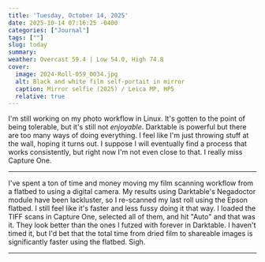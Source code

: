 ```yaml
---
title: 'Tuesday, October 14, 2025'
date: 2025-10-14 07:16:25 -0400
categories: ["Journal"]
tags: [""]
slug: today
summary: 
weather: Overcast 59.4 | Low 54.0, High 74.8
cover: 
  image: 2024-Roll-059_0034.jpg
  alt: Black and white film self-portait in mirror
  caption: Mirror selfie (2025) / Leica MP, HP5
  relative: true
---
```



I'm still working on my photo workflow in Linux. It's gotten to the point of being tolerable, but it's still not _enjoyable_.  Darktable is powerful but there are too many ways of doing everything. I feel like I'm just throwing stuff at the wall, hoping it turns out. I suppose I will eventually find a process that works consistently, but right now I'm not even close to that. I really miss Capture One.

----

I've spent a ton of time and money moving my film scanning workflow from a flatbed to using a digital camera. My results using Darktable's Negadoctor module have been lackluster, so I re-scanned my last roll using the Epson flatbed. I still feel like it's faster and less fussy doing it that way. I loaded the TIFF scans in Capture One, selected all of them, and hit "Auto" and that was it. They look better than the ones I futzed with forever in Darktable. I haven't timed it, but I'd bet that the total time from dried film to shareable images is significantly faster using the flatbed. Sigh.

----



